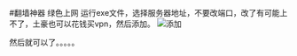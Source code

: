 #翻墙神器
绿色上网
运行exe文件，选择服务器地址，不要改端口，改了有可能上不了，土豪也可以花钱买vpn，然后添加。
![添加](http://img.blog.csdn.net/20160908163318918?watermark/2/text/aHR0cDovL2Jsb2cuY3Nkbi5uZXQv/font/5a6L5L2T/fontsize/400/fill/I0JBQkFCMA==/dissolve/70/gravity/Center)

然后就可以了。。。。。
